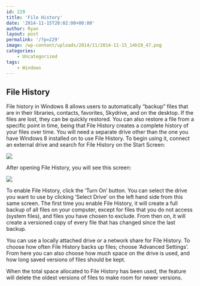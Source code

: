 ```yaml
---
id: 229
title: 'File History'
date: '2014-11-15T20:02:00+00:00'
author: Ryan
layout: post
permalink: '/?p=229'
image: /wp-content/uploads/2014/11/2014-11-15_14h19_47.png
categories:
    - Uncategorized
tags:
    - Windows
---
```


## File History 

File history in Windows 8 allows users to automatically “backup” files that are in their libraries, contacts, favorites, Skydrive, and on the desktop. If the files are lost, they can be quickly restored. You can also restore a file from a specific point in time, being that File History creates a complete history of your files over time. You will need a separate drive other than the one you have Windows 8 installed on to use File History. To begin using it, connect an external drive and search for File History on the Start Screen:

[![](https://geekyryan.com/wp-content/uploads/2014/11/2014-11-15_14h19_47.png)](https://geekyryan.com/wp-content/uploads/2014/11/2014-11-15_14h19_47.png)

After opening File History, you will see this screen:

[![](https://geekyryan.com/wp-content/uploads/2014/11/2014-11-15_14h20_32.png)](https://geekyryan.com/wp-content/uploads/2014/11/2014-11-15_14h20_32.png)

To enable File History, click the ‘Turn On’ button. You can select the drive you want to use by clicking ‘Select Drive’ on the left hand side from this same screen. The first time you enable File History, it will create a full backup of all files on your computer, except for files that you do not access (system files), and files you have chosen to exclude. From then on, it will create a versioned copy of every file that has changed since the last backup.

You can use a locally attached drive or a network share for File History. To choose how often File History backs up files; choose ‘Advanced Settings’. From here you can also choose how much space on the drive is used, and how long saved versions of files should be kept.

When the total space allocated to File History has been used, the feature will delete the oldest versions of files to make room for newer versions.